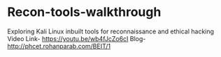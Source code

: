 # Recon-tools-walkthrough
Exploring Kali Linux inbuilt tools for reconnaissance and ethical hacking
Video Link- https://youtu.be/wb4fJcZo6cI
Blog-http://phcet.rohanparab.com/BEIT/1

